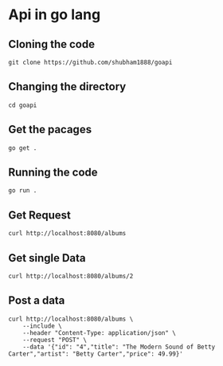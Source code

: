 # Api in go lang

## Cloning the code 
```
git clone https://github.com/shubham1888/goapi
```
## Changing the directory
```
cd goapi
```
## Get the pacages
```
go get .
```
## Running the code
```
go run .
```

## Get Request
```
curl http://localhost:8080/albums
```

## Get single Data
```
curl http://localhost:8080/albums/2
```

## Post a data
```
curl http://localhost:8080/albums \
    --include \
    --header "Content-Type: application/json" \
    --request "POST" \
    --data '{"id": "4","title": "The Modern Sound of Betty Carter","artist": "Betty Carter","price": 49.99}'
```